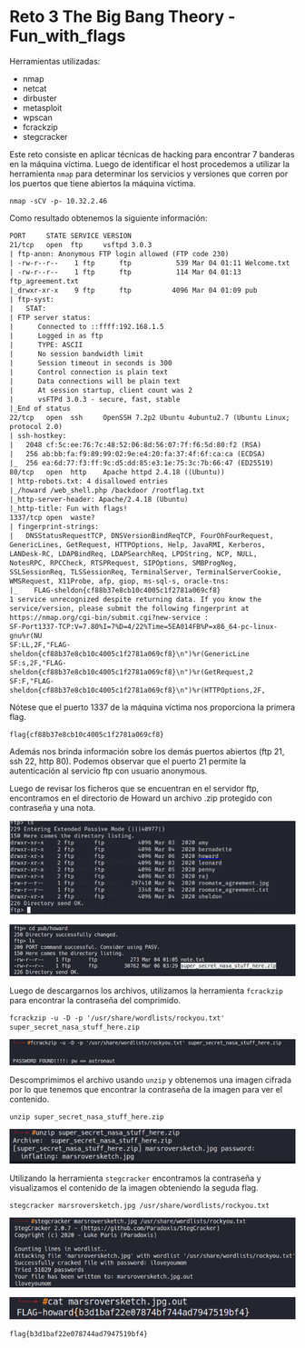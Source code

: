 # Reto 3 The Big Bang Theory - Fun_with_flags
Herramientas utilizadas:
- nmap
- netcat
- dirbuster
- metasploit
- wpscan
- fcrackzip
- stegcracker

Este reto consiste en aplicar técnicas de hacking para encontrar 7 banderas en la máquina víctima. Luego de identificar el host procedemos a utilizar la herramienta ```nmap``` para determinar los servicios y versiones que corren por los puertos que tiene abiertos la máquina víctima.
```
nmap -sCV -p- 10.32.2.46
```
Como resultado obtenemos la siguiente información:
```
PORT     STATE SERVICE VERSION
21/tcp   open  ftp     vsftpd 3.0.3
| ftp-anon: Anonymous FTP login allowed (FTP code 230)
| -rw-r--r--    1 ftp      ftp           539 Mar 04 01:11 Welcome.txt
| -rw-r--r--    1 ftp      ftp           114 Mar 04 01:13 ftp_agreement.txt
|_drwxr-xr-x    9 ftp      ftp          4096 Mar 04 01:09 pub
| ftp-syst: 
|   STAT: 
| FTP server status:
|      Connected to ::ffff:192.168.1.5
|      Logged in as ftp
|      TYPE: ASCII
|      No session bandwidth limit
|      Session timeout in seconds is 300
|      Control connection is plain text
|      Data connections will be plain text
|      At session startup, client count was 2
|      vsFTPd 3.0.3 - secure, fast, stable
|_End of status
22/tcp   open  ssh     OpenSSH 7.2p2 Ubuntu 4ubuntu2.7 (Ubuntu Linux; protocol 2.0)
| ssh-hostkey: 
|   2048 cf:5c:ee:76:7c:48:52:06:8d:56:07:7f:f6:5d:80:f2 (RSA)
|   256 ab:bb:fa:f9:89:99:02:9e:e4:20:fa:37:4f:6f:ca:ca (ECDSA)
|_  256 ea:6d:77:f3:ff:9c:d5:dd:85:e3:1e:75:3c:7b:66:47 (ED25519)
80/tcp   open  http    Apache httpd 2.4.18 ((Ubuntu))
| http-robots.txt: 4 disallowed entries 
|_/howard /web_shell.php /backdoor /rootflag.txt
|_http-server-header: Apache/2.4.18 (Ubuntu)
|_http-title: Fun with flags!
1337/tcp open  waste?
| fingerprint-strings: 
|   DNSStatusRequestTCP, DNSVersionBindReqTCP, FourOhFourRequest, GenericLines, GetRequest, HTTPOptions, Help, JavaRMI, Kerberos, LANDesk-RC, LDAPBindReq, LDAPSearchReq, LPDString, NCP, NULL, NotesRPC, RPCCheck, RTSPRequest, SIPOptions, SMBProgNeg, SSLSessionReq, TLSSessionReq, TerminalServer, TerminalServerCookie, WMSRequest, X11Probe, afp, giop, ms-sql-s, oracle-tns: 
|_    FLAG-sheldon{cf88b37e8cb10c4005c1f2781a069cf8}
1 service unrecognized despite returning data. If you know the service/version, please submit the following fingerprint at https://nmap.org/cgi-bin/submit.cgi?new-service :
SF-Port1337-TCP:V=7.80%I=7%D=4/22%Time=5EA014FB%P=x86_64-pc-linux-gnu%r(NU
SF:LL,2F,"FLAG-sheldon{cf88b37e8cb10c4005c1f2781a069cf8}\n")%r(GenericLine
SF:s,2F,"FLAG-sheldon{cf88b37e8cb10c4005c1f2781a069cf8}\n")%r(GetRequest,2
SF:F,"FLAG-sheldon{cf88b37e8cb10c4005c1f2781a069cf8}\n")%r(HTTPOptions,2F,
```
Nótese que el puerto 1337 de la máquina víctima nos proporciona la primera flag.
```
flag{cf88b37e8cb10c4005c1f2781a069cf8}
```
Además nos brinda información sobre los demás puertos abiertos (ftp 21, ssh 22, http 80). Podemos observar que el puerto 21 permite la autenticación al servicio ftp con usuario anonymous.

Luego de revisar los ficheros que se encuentran en el servidor ftp, encontramos en el directorio de Howard un archivo .zip protegido con contraseña y una nota.

<p align="center"> <img src="../../img_JCE_UCI2024/reto3-1.PNG" /> </p>
<p align="center"> <img src="../../img_JCE_UCI2024/reto3-2.PNG" /> </p>

Luego de descargarnos los archivos, utilizamos la herramienta ```fcrackzip``` para encontrar la contraseña del comprimido.
```
fcrackzip -u -D -p '/usr/share/wordlists/rockyou.txt' super_secret_nasa_stuff_here.zip
```
<p align="center"> <img src="../../img_JCE_UCI2024/reto3-3.PNG" /> </p>

Descomprimimos el archivo usando ```unzip``` y obtenemos una imagen cifrada por lo que tenemos que encontrar la contraseña de la imagen para ver el contenido.
```
unzip super_secret_nasa_stuff_here.zip
```
<p align="center"> <img src="../../img_JCE_UCI2024/reto3-4.PNG" /> </p>

Utilizando la herramienta ```stegcracker``` encontramos la contraseña y visualizamos el contenido de la imagen obteniendo la seguda flag.
```
stegcracker marsroversketch.jpg /usr/share/wordlists/rockyou.txt
```
<p align="center"> <img src="../../img_JCE_UCI2024/reto3-5.PNG" /> </p>
<p align="center"> <img src="../../img_JCE_UCI2024/reto3-6.PNG" /> </p>

```
flag{b3d1baf22e078744ad7947519bf4}
```
